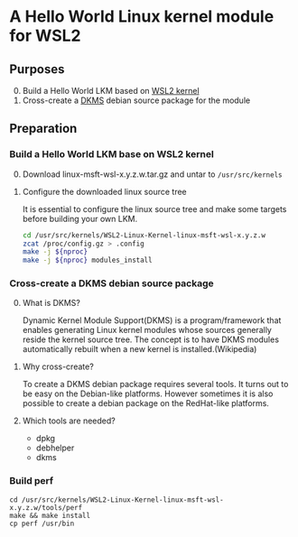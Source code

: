 # A Hello World Linux kernel module for WSL2

## Purposes
0. Build a Hello World LKM based on [WSL2 kernel](https://github.com/microsoft/WSL2-Linux-Kernel)
1. Cross-create a [DKMS](https://github.com/dell/dkms) debian source package for the module

## Preparation
### Build a Hello World LKM base on WSL2 kernel
00. Download linux-msft-wsl-x.y.z.w.tar.gz and untar to `/usr/src/kernels`
01. Configure the downloaded linux source tree

    It is essential to configure the linux source tree and make some targets before building your own LKM.
    ```bash
    cd /usr/src/kernels/WSL2-Linux-Kernel-linux-msft-wsl-x.y.z.w
    zcat /proc/config.gz > .config
    make -j ${nproc}
    make -j ${nproc} modules_install
    ```
### Cross-create a DKMS debian source package
00. What is DKMS?

    Dynamic Kernel Module Support(DKMS) is a program/framework that enables generating Linux kernel modules
    whose sources generally reside the kernel source tree. The concept is to have DKMS modules automatically
    rebuilt when a new kernel is installed.(Wikipedia)

01. Why cross-create?

    To create a DKMS debian package requires several tools. It turns out to be easy on the Debian-like platforms.
    However sometimes it is also possible to create a debian package on the RedHat-like platforms.

02. Which tools are needed?

    - dpkg
    - debhelper
    - dkms

### Build perf
```
cd /usr/src/kernels/WSL2-Linux-Kernel-linux-msft-wsl-x.y.z.w/tools/perf
make && make install
cp perf /usr/bin
```

